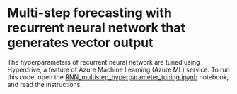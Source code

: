 # Multi-step forecasting with recurrent neural network that generates vector output

The hyperparameters of recurrent neural network are tuned using Hyperdrive, a feature of Azure Machine Learning (Azure ML) service. To run this code, open the [RNN_multistep_hyperparameter_tuning.ipynb](./RNN_multistep_hyperparameter_tuning.ipynb) notebook, and read the instructions.
